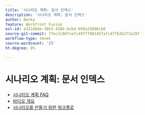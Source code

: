 ```yaml
---
title: '시나리오 계획: 문서 인덱스'
description: '시나리오 계획: 문서 인덱스'
author: Becky
feature: Workfront Fusion
exl-id: a32140de-38b3-438b-bcb4-058a25896cb0
source-git-commit: 77ec3c007ce7c49ff760145fafcd7f62b273a18f
workflow-type: tm+mt
source-wordcount: '25'
ht-degree: 0%

---
```


# 시나리오 계획: 문서 인덱스

* [시나리오 계획 FAQ](/help/workfront-fusion/create-scenarios/plan-a-scenario/faq.md)
* [비디오 개요](/help/workfront-fusion/create-scenarios/plan-a-scenario/fusion-basics-videos.md)
* [시나리오를 만들기 위한 워크플로](/help/workfront-fusion/create-scenarios/plan-a-scenario/create-a-scenario-workflow.md)
